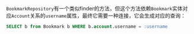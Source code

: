 `BookmarkRepository`有一个类似finder的方法，但这个方法依赖`Bookmark`实体对应`Account`关系的`username`属性，最终它需要一种连接，它会生成对应的查询：

```sql
SELECT b from Bookmark b WHERE b.account.username = :username
```




